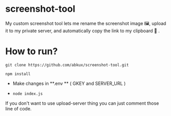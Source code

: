 # screenshot-tool

My custom screenshot tool lets me rename the screenshot image 🖼️, upload it to my private server, and automatically copy the link to my clipboard 🔗 .

# How to run?

```
git clone https://github.com/abkux/screenshot-tool.git

npm install
```

- Make changes in **.env ** ( GKEY and SERVER_URL )
- ```
  node index.js
  ```

If you don't want to use upload-server thing you can just comment those line of code.
